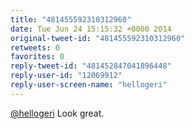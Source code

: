 ```yaml
---
title: "481455592310312960"
date: Tue Jun 24 15:15:32 +0000 2014
original-tweet-id: "481455592310312960"
retweets: 0
favorites: 0
reply-tweet-id: "481452847041896448"
reply-user-id: "12069912"
reply-user-screen-name: "hellogeri"
---
```

<a href="https://twitter.com/hellogeri">@hellogeri</a> Look great.
